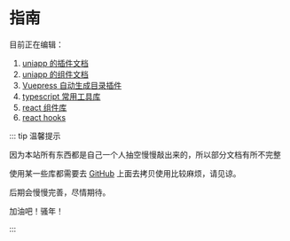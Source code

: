 # 指南

目前正在编辑：

1. [uniapp 的插件文档](/uniapp/sdk/)
2. [uniapp 的组件文档](/uniapp/components/)
3. [Vuepress 自动生成目录插件](/vue/vuepress/)
4. [typescript 常用工具库](/typescript/)
5. [react 组件库](/react/components/)
6. [react hooks](/react/hooks/)

::: tip 温馨提示

因为本站所有东西都是自己一个人抽空慢慢敲出来的，所以部分文档有所不完整

使用某一些库都需要去 [GitHub](https://github.com/web-liuyang) 上面去拷贝使用比较麻烦，请见谅。

后期会慢慢完善，尽情期待。

加油吧！骚年！

:::